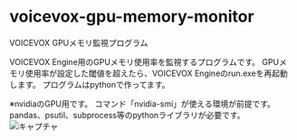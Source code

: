 # voicevox-gpu-memory-monitor
VOICEVOX GPUメモリ監視プログラム

VOICEVOX Engine用のGPUメモリ使用率を監視するプログラムです。
GPUメモリ使用率が設定した閾値を超えたら、VOICEVOX Engineのrun.exeを再起動します。
プログラムはpythonで作ってます。

※nvidiaのGPU用です。
コマンド「nvidia-smi」が使える環境が前提です。
pandas、psutil、subprocess等のpythonライブラリが必要です。
![キャプチャ](https://user-images.githubusercontent.com/89264182/218312485-49584abf-551a-4130-9fe6-8c74021ea02e.JPG)
